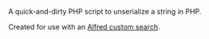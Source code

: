 A quick-and-dirty PHP script to unserialize a string in PHP.

Created for use with an [Alfred custom search](alfred://customsearch/Unserialize/uns/utf8/nospace/http%3A%2F%2Funserialize.dev%3Finput%3D%7Bquery%7D).
